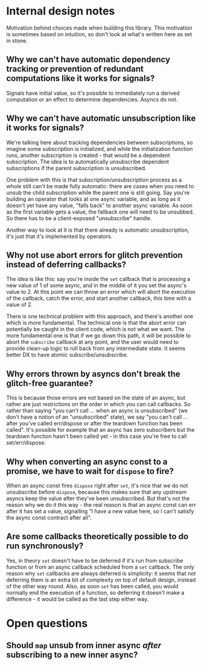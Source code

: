 # Internal design notes

Motivation behind choices made when building this library. This motivation is sometimes based on intuition, so don't look at what's written here as set in stone.

## Why we can't have automatic dependency tracking or prevention of redundant computations like it works for signals?

Signals have initial value, so it's possible to immediately run a derived computation or an effect to determine dependencies. Asyncs do not.

## Why we can't have automatic unsubscription like it works for signals?

We're talking here about tracking dependencies between subscriptions, so imagine some subscription is initialized, and while the initialization function runs, another subscription is created - that would be a dependent subscription. The idea is to automatically unsubscribe dependent subscriptions if the parent subscription is unsubscribed.

One problem with this is that subscription/unsubscription process as a whole still can't be made fully automatic: there are cases when you need to unsub the child subscription while the parent one is still going. Say you're building an operator that looks at one async variable, and as long as it doesn't yet have any value, "falls back" to another async variable. As soon as the first variable gets a value, the fallback one will need to be unsubbed. So there has to be a client-exposed "unsubscribe" handle.

Another way to look at it is that there already is automatic unsubscription, it's just that it's implemented by operators.

## Why not use abort errors for glitch prevention instead of deferring callbacks?

The idea is like this: say you're inside the `set` callback that is processing a new value of 1 of some async, and in the middle of it you set the async's value to 2. At this point we can throw an error which will abort the execution of the callback, catch the error, and start another callback, this time with a value of 2.

There is one technical problem with this approach, and there's another one which is more fundamental. The technical one is that the abort error can potentially be caught in the client code, which is not what we want. The more fundamental one is that if we go down this path, it will be possible to abort the `subscribe` callback at any point, and the user would need to provide clean-up logic to roll back from any intermediate state. It seems better DX to have atomic subscribe/unsubscribe.

## Why errors thrown by asyncs don't break the glitch-free guarantee?

This is because those errors are not based on the state of an async, but rather are just restrictions on the order in which you can call callbacks. So rather than saying "you can't call ... when an async is unsubscribed" (we don't have a notion of an "unsubscribed" state), we say "you can't call ... after you've called err/dispose or after the teardown function has been called". It's possible for example that an async has zero subscribers but the teardown function hasn't been called yet - in this case you're free to call set/err/dispose.

## Why when converting an async const to a promise, we have to wait for `dispose` to fire?

When an async const fires `dispose` right after `set`, it's nice that we do not unsubscribe before `dispose`, because this makes sure that any upstream asyncs keep the value after they've been unsubscribed. But that's not the reason why we do it this way - the real reason is that an async const can err after it has set a value, signalling "I have a new value here, so I can't satisfy the async const contract after all".

## Are some callbacks theoretically possible to do run synchronously?

Yes, in theory `set` doesn't have to be deferred if it's run from subscribe function or from an async callback scheduled from a `set` callback. The only reason why `set` callbacks are always deferred is simplicity: it seems that _not_ deferring them is an extra bit of complexity on top of default design, instead of the other way round. Also, as soon `set` has been called, you would normally end the execution of a function, so deferring it doesn't make a difference - it would be called as the last step either way.

# Open questions

## Should `map` unsub from inner async _after_ subscribing to a new inner async?
